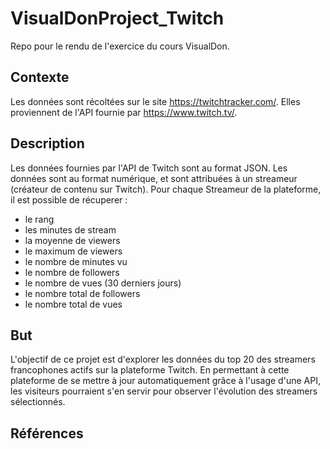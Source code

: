 # VisualDonProject_Twitch
Repo pour le rendu de l'exercice du cours VisualDon. 

## Contexte 
Les données sont récoltées sur le site https://twitchtracker.com/. Elles proviennent de l'API fournie par https://www.twitch.tv/. 
## Description
Les données fournies par l'API de Twitch sont au format JSON. Les données sont au format numérique, et sont attribuées à un streameur (créateur de contenu sur Twitch). Pour chaque Streameur de la plateforme, il est possible de récuperer : 
- le rang 
- les minutes de stream
- la moyenne de viewers
- le maximum de viewers 
- le nombre de minutes vu
- le nombre de followers
- le nombre de vues (30 derniers jours) 
- le nombre total de followers
- le nombre total de vues
## But 
L'objectif de ce projet est d'explorer les données du top 20 des streamers francophones actifs sur la plateforme Twitch. En permettant à cette plateforme de se mettre à jour automatiquement grâce à l'usage d'une API, les visiteurs pourraient s'en servir pour observer l'évolution des streamers sélectionnés.
## Références 
